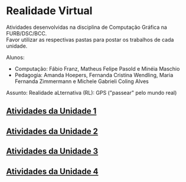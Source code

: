 # Realidade Virtual

Atividades desenvolvidas na disciplina de Computação Gráfica na FURB/DSC/BCC.  
Favor utilizar as respectivas pastas para postar os trabalhos de cada unidade.  

Alunos:  

- Computação: Fábio Franz, Matheus Felipe Pasold e Minéia Maschio  
- Pedagogia: Amanda Hoepers, Fernanda Cristina Wendling, Maria Fernanda Zimmermann e Michele Gabrieli Coling Alves  

Assunto: Realidade aLternativa (RL): GPS ("passear" pelo mundo real)  

## [Atividades da Unidade 1](unidade_1 "Atividades da Unidade 1")  

## [Atividades da Unidade 2](unidade_2 "Atividades da Unidade 2")  

## [Atividades da Unidade 3](unidade_3 "Atividades da Unidade 3")  

## [Atividades da Unidade 4](unidade_4 "Atividades da Unidade 4")  
